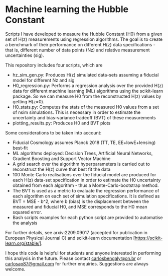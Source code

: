 # Machine learning the Hubble Constant
Scripts I have developed to measure the Hubble Constant (H0) from a given set of H(z) measurements using regression algorithms. 
The goal is to create a benchmark of their performance on different H(z) data specifications - that is, different number of data points (Nz) and relative measurement uncertainties (sig). 

This repository includes four scripts, which are
- hz_sim_gen.py: Produces H(z) simulated data-sets assuming a fiducial model for different Nz and sig
- H0_regression.py: Performs a regression analysis over the provided H(z) data for different machine learning (ML) algorithms using the scikit-learn package. So we can measure H0 from the reconstructed H(z) values by getting H(z=0). 
- H0_stats.py: Computes the stats of the measured H0 values from a set of nsim simulations. This is necessary in order to estimate the uncertainty and bias-variance tradeoff (BVT) of these measurements
- plotting_results.py: Produces H0 and BVT plots

Some considerations to be taken into account:
- Fiducial Cosmology assumes Planck 2018 (TT, TE, EE+lowE+lensing) best-fit
- ML algorithms deployed: Decision Trees, Artificial Neural Networks, Gradient Boosting and Support Vector Machine
- A grid search over the algorithm hyperparameters is carried out to reconstruct the H(z) curve that best fit the data
- 100 Monte Carlo realisations over the fiducial model are produced for each H(z) data-set specification in order to estimate the H0 uncertainty obtained from each algorithm - thus a Monte-Carlo-bootstrap method. 
- The BVT is used as a metric to evaluate the regression performance of each algorithm on each set of simulation specifications. It is defined as BVT = MSE - b^2, where b (bias) is the displacement between the measured and fiducial H0, and MSE corresponds to the H0 mean squared error. 
- Bash scripts examples for each python script are provided to automatise the analysis

For further details, see arxiv:2209.09017 (accepted for publication in European Physical Journal C) and scikit-learn documentation [https://scikit-learn.org/stable/]. 

I hope this code is helpful for students and anyone interested in performing this analysis in the future. Please contact carlosbengaly@on.br or carlosap87@gmail.com for further enquiries. Suggestions are always welcome. 
